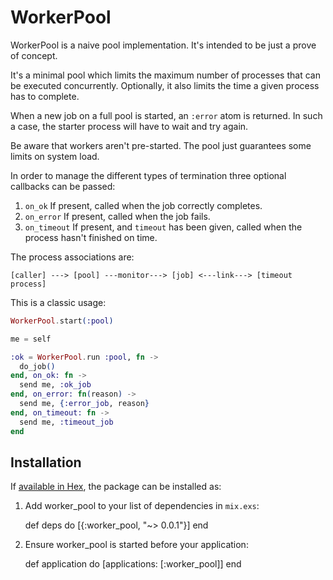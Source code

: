 # WorkerPool

WorkerPool is a naive pool implementation. It's intended to
be just a prove of concept.

It's a minimal pool which limits the maximum number of processes
that can be executed concurrently. Optionally, it also limits the time a
given process has to complete.

When a new job on
a full pool is started, an `:error` atom is returned. In such a case, the starter process will have
to wait and try again.

Be aware that workers aren't pre-started. The pool just guarantees
some limits on system load.

In order to manage the different types of termination three optional
callbacks can be passed:

1. `on_ok` If present, called when the job correctly completes.
2. `on_error` If present, called when the job fails.
3. `on_timeout` If present, and `timeout` has been given, called when
the process hasn't finished on time.

The process associations are:

```
[caller] ---> [pool] ---monitor---> [job] <---link---> [timeout process]
```

This is a classic usage:

```Elixir
WorkerPool.start(:pool)

me = self

:ok = WorkerPool.run :pool, fn ->
  do_job()
end, on_ok: fn ->
  send me, :ok_job
end, on_error: fn(reason) ->
  send me, {:error_job, reason}
end, on_timeout: fn ->
  send me, :timeout_job
end
```


## Installation

If [available in Hex](https://hex.pm/docs/publish), the package can be installed as:

  1. Add worker_pool to your list of dependencies in `mix.exs`:

        def deps do
          [{:worker_pool, "~> 0.0.1"}]
        end

  2. Ensure worker_pool is started before your application:

        def application do
          [applications: [:worker_pool]]
        end
